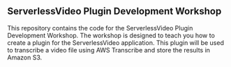## ServerlessVideo Plugin Development Workshop

This repository contains the code for the ServerlessVideo Plugin Development Workshop. 
The workshop is designed to teach you how to create a plugin for the ServerlessVideo application. 
This plugin will be used to transcribe a video file using AWS Transcribe and store the results in Amazon S3.
